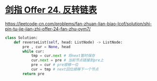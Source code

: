 # [剑指 Offer 24. 反转链表](https://leetcode-cn.com/problems/fan-zhuan-lian-biao-lcof/)

https://leetcode-cn.com/problems/fan-zhuan-lian-biao-lcof/solution/shi-pin-tu-jie-jian-zhi-offer-24-fan-zhu-oym7/

```python
class Solution:
    def reverseList(self, head: ListNode) -> ListNode:
        pre , cur = None, head
        while cur:
            tmp = cur.next # 将next暂时保存
            cur.next = pre # 当前节点链接到pre上
            pre = cur # pre顺移一位
            cur = tmp # next回位顺移下一个节点
        return pre
```

